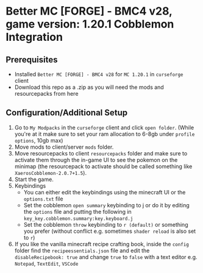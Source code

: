 # Better MC [FORGE] - BMC4 v28, game version: 1.20.1 Cobblemon Integration

## Prerequisites

- Installed `Better MC [FORGE] - BMC4 v28` for `MC 1.20.1` in `curseforge` client
- Download this repo as a .zip as you will need the mods and resourcepacks from here

## Configuration/Additional Setup

1. Go to `My Modpacks` in the `curseforge` client and click `open folder`. (While you're at it make sure to set your ram allocation to 6-8gb under `profile options`, 10gb max)
2. Move mods to client/server `mods` folder.
3. Move resourcepacks to client `resourcepacks` folder and make sure to activate them through the in-game UI to see the pokemon on the minimap (the resourcepack to activate should be called something like `XaerosCobblemon-2.0.7+1.5`).
4. Start the game. 
5. Keybindings
   - You can either edit the keybindings using the minecraft UI or the `options.txt` file 
   - Set the cobblemon `open summary` keybinding to j or do it by editing the `options` file and putting the following in `key_key.cobblemon.summary:key.keyboard.j`
   - Set the cobblemon `throw` keybinding to `r (default)` or something you prefer (without conflict e.g. sometimes `shader reload` is also set to `r`)
6. If you like the vanilla minecraft recipe crafting book, inside the `config` folder find the `recipeessentials.json` file and edit the `disableRecipebook: true` and change `true` to `false` with a text editor e.g. `Notepad`, `TextEdit`, `VSCode`
